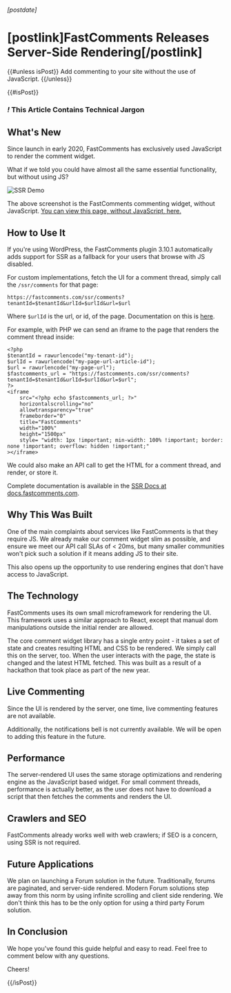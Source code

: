 ###### [postdate]
# [postlink]FastComments Releases Server-Side Rendering[/postlink]

{{#unless isPost}}
Add commenting to your site without the use of JavaScript.
{{/unless}}

{{#isPost}}

### <i class="circle">!</i> This Article Contains Technical Jargon

## What's New

Since launch in early 2020, FastComments has exclusively used JavaScript to render the comment widget.

What if we told you could have almost all the same essential functionality, but without using JS?

<div class="text-center">
    <img src="images/ssr-demo.png" alt="SSR Demo" title="SSR Demo" />
</div>

The above screenshot is the FastComments commenting widget, without JavaScript. [You can view this page, without JavaScript, here.](https://fastcomments.com/ssr/comments?tenantId=nYrnfYEv&urlId=ssr-test&url=https%3A%2F%2Ffastcomments.com%2Fssr%2Fcomments%2F%3FtenantId%3DnYrnfYEv%26urlId%3Dssr-test)

## How to Use It

If you're using WordPress, the FastComments plugin 3.10.1 automatically adds support for SSR as a fallback for your users that browse with JS disabled.

For custom implementations, fetch the UI for a comment thread, simply call the `/ssr/comments` for that page:

    https://fastcomments.com/ssr/comments?tenantId=$tenantId&urlId=$urlId&url=$url

Where `$urlId` is the url, or id, of the page. Documentation on this is [here](https://docs.fastcomments.com/guide-customizations-and-configuration.html#url-id).

For example, with PHP we can send an iframe to the page that renders the comment thread inside:

    <?php
    $tenantId = rawurlencode("my-tenant-id");
    $urlId = rawurlencode("my-page-url-article-id");
    $url = rawurlencode("my-page-url");
    $fastcomments_url = "https://fastcomments.com/ssr/comments?tenantId=$tenantId&urlId=$urlId&url=$url";
    ?>
    <iframe
        src="<?php echo $fastcomments_url; ?>"
        horizontalscrolling="no"
        allowtransparency="true"
        frameborder="0"
        title="FastComments"
        width="100%"
        height="1500px"
        style= "width: 1px !important; min-width: 100% !important; border: none !important; overflow: hidden !important;"
    ></iframe>

We could also make an API call to get the HTML for a comment thread, and render, or store it.

Complete documentation is available in the [SSR Docs at docs.fastcomments.com](https://docs.fastcomments.com/guide-ssr.html).

## Why This Was Built

One of the main complaints about services like FastComments is that they require JS. We already make our comment widget slim as possible, and ensure we meet
our API call SLAs of < 20ms, but many smaller communities won't pick such a solution if it means adding JS to their site.

This also opens up the opportunity to use rendering engines that don't have access to JavaScript.

## The Technology

FastComments uses its own small microframework for rendering the UI. This framework uses a similar approach to React, except that manual dom manipulations
outside the initial render are allowed.

The core comment widget library has a single entry point - it takes a set of state and creates resulting HTML and CSS to be rendered. We simply call this on the
server, too. When the user interacts with the page, the state is changed and the latest HTML fetched. This was built as a result of a hackathon that took place as part of the new year.

## Live Commenting

Since the UI is rendered by the server, one time, live commenting features are not available.

Additionally, the notifications bell is not currently available. We will be open to adding this feature in the future.

## Performance

The server-rendered UI uses the same storage optimizations and rendering engine as the JavaScript based widget. For small comment threads, performance
is actually better, as the user does not have to download a script that then fetches the comments and renders the UI.

## Crawlers and SEO

FastComments already works well with web crawlers; if SEO is a concern, using SSR is not required.

## Future Applications

We plan on launching a Forum solution in the future. Traditionally, forums are paginated, and server-side rendered. Modern Forum solutions step away from this
norm by using infinite scrolling and client side rendering. We don't think this has to be the only option for using a third party Forum solution.

## In Conclusion

We hope you've found this guide helpful and easy to read. Feel free to comment below with any questions.

Cheers!

{{/isPost}}
